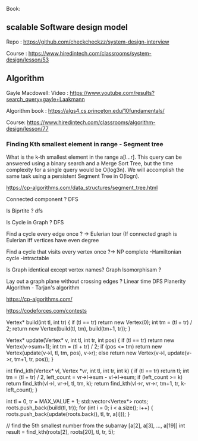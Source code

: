 Book:
## scalable Software design model
Repo : https://github.com/checkcheckzz/system-design-interview

Course : https://www.hiredintech.com/classrooms/system-design/lesson/53

## Algorithm
Gayle Macdowell: Video : https://www.youtube.com/results?search_query=gayle+Laakmann

Algorithm book : https://algs4.cs.princeton.edu/10fundamentals/

Course: https://www.hiredintech.com/classrooms/algorithm-design/lesson/77



### Finding Kth smallest element in range  - Segment tree

What is the k-th smallest element in the range a[l…r]. 
This query can be answered using a binary search and a Merge Sort Tree, but the time complexity for a single query would be O(log3n). We will accomplish the same task using a persistent Segment Tree in O(logn).

https://cp-algorithms.com/data_structures/segment_tree.html

Connected component ? DFS

Is Biprtite ? dfs

Is Cycle in Graph ?  DFS

Find a cycle every edge once ? ->  Eulerian tour
   (If connected  graph is Eulerian iff vertices have even degree 

Find a cycle that visits every vertex once ?-> NP complete -Hamiltonian cycle -intractable

Is Graph identical except vertex names? Graph Isomorphisam ? 

Lay out a graph plane without crossing edges ? Linear time DFS Planerity Algorithm -
        Tarjan's algorithm 
 
https://cp-algorithms.com/

https://codeforces.com/contests



Vertex* build(int tl, int tr) {
    if (tl == tr)
        return new Vertex(0);
    int tm = (tl + tr) / 2;
    return new Vertex(build(tl, tm), build(tm+1, tr));
}

Vertex* update(Vertex* v, int tl, int tr, int pos) {
    if (tl == tr)
        return new Vertex(v->sum+1);
    int tm = (tl + tr) / 2;
    if (pos <= tm)
        return new Vertex(update(v->l, tl, tm, pos), v->r);
    else
        return new Vertex(v->l, update(v->r, tm+1, tr, pos));
}

int find_kth(Vertex* vl, Vertex *vr, int tl, int tr, int k) {
    if (tl == tr)
        return tl;
    int tm = (tl + tr) / 2, left_count = vr->l->sum - vl->l->sum;
    if (left_count >= k)
        return find_kth(vl->l, vr->l, tl, tm, k);
    return find_kth(vl->r, vr->r, tm+1, tr, k-left_count);
}

int tl = 0, tr = MAX_VALUE + 1;
std::vector<Vertex*> roots;
roots.push_back(build(tl, tr));
for (int i = 0; i < a.size(); i++) {
    roots.push_back(update(roots.back(), tl, tr, a[i]));
}

// find the 5th smallest number from the subarray [a[2], a[3], ..., a[19]]
int result = find_kth(roots[2], roots[20], tl, tr, 5);